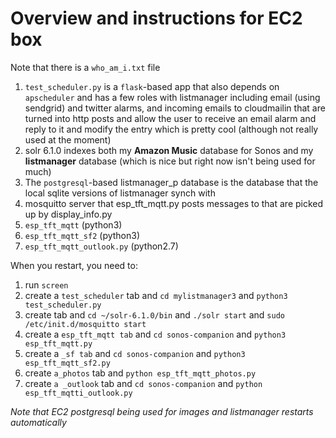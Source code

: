 # Overview and instructions for EC2 box

Note that there is a `who_am_i.txt` file

1. `test_scheduler.py` is a `flask`-based app that also depends on `apscheduler` and has a few roles with listmanager including email (using sendgrid) and twitter alarms, and incoming emails to cloudmailin that are turned into http posts and allow the user to receive an email alarm and reply to it and modify the entry which is pretty cool (although not really used at the moment)
2. solr 6.1.0 indexes both my **Amazon Music** database for Sonos and my **listmanager** database (which is nice but right now isn't being used for much)
3. The `postgresql`-based listmanager_p database is the database that the local sqlite versions of listmanager synch with
4. mosquitto server that  esp_tft_mqtt.py posts messages to that are picked up by display_info.py
5. `esp_tft_mqtt` (python3)
6. `esp_tft_mqtt_sf2` (python3)
7. `esp_tft_mqtt_outlook.py` (python2.7)

When you restart, you need to:

1. run `screen`
2. create a `test_scheduler` tab and `cd mylistmanager3` and `python3 test_scheduler.py`
3. create tab and `cd ~/solr-6.1.0/bin` and `./solr start` and `sudo /etc/init.d/mosquitto start`
4. create a `esp_tft_mqtt tab` and `cd sonos-companion` and `python3 esp_tft_mqtt.py`
5. create a `_sf tab` and `cd sonos-companion` and `python3 esp_tft_mqtt_sf2.py`
6. create `a_photos` tab and `python esp_tft_mqtt_photos.py`
7. create `a _outlook` tab and `cd sonos-companion` and `python esp_tft_mqtti_outlook.py`

*Note that EC2 postgresql being used for images and listmanager restarts automatically*

